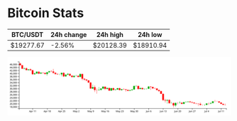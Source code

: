 # Bitcoin Stats

BTC/USDT|24h change|24h high|24h low|
|---|---|---|---|
|$19277.67|-2.56%|$20128.39|$18910.94|

<img src="./chart.svg">
